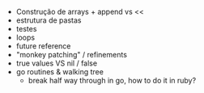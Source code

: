 * Construção de arrays + append vs <<
* estrutura de pastas
* testes
* loops
* future reference
* "monkey patching" / refinements
* true values VS nil / false
* go routines & walking tree
  * break half way through in go, how to do it in ruby?
